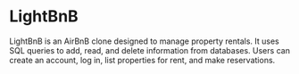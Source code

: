 # LightBnB

LightBnB is an AirBnB clone designed to manage property rentals. It uses SQL queries to add, read, and delete information from databases. Users can create an account, log in, list properties for rent, and make reservations.